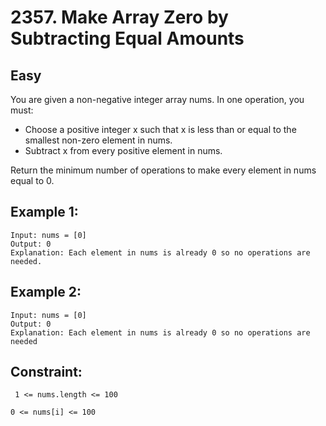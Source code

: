 # 2357. Make Array Zero by Subtracting Equal Amounts

## **Easy**

You are given a non-negative integer array nums. In one operation, you must:

* Choose a positive integer x such that x is less than or equal to the smallest non-zero element in nums.
* Subtract x from every positive element in nums.

Return the minimum number of operations to make every element in nums equal to 0.

## Example 1: 
 ```
Input: nums = [0]
Output: 0
Explanation: Each element in nums is already 0 so no operations are needed.
```

## Example 2: 
 ```
Input: nums = [0]
Output: 0
Explanation: Each element in nums is already 0 so no operations are needed
```

## Constraint: 

```
 1 <= nums.length <= 100
```
 ```
0 <= nums[i] <= 100
```
